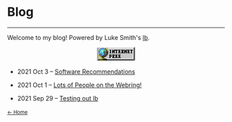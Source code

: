 # Blog

---


Welcome to my blog! Powered by Luke Smith's [lb](https://github.com/lukesmithxyz/lb).

<center>
<img src="pix/gif/263gggk.gif" alt="Internet Free">
</center>

- 2021 Oct 3 – [Software Recommendations](https://worthyox.github.io/software-recommendations.html)

- 2021 Oct 1 – [Lots of People on the Webring!](https://worthyox.github.io/lots-of-ppl-on-the-webring.html)

- 2021 Sep 29 – [Testing out lb](https://worthyox.github.io/testing-out-lb.html)

<small><a href="index.html">← Home</a></small>
